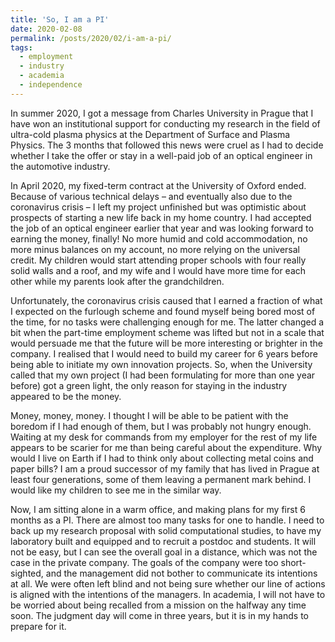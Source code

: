 ```yaml
---
title: 'So, I am a PI'
date: 2020-02-08
permalink: /posts/2020/02/i-am-a-pi/
tags:
  - employment
  - industry
  - academia
  - independence
---
```


In summer 2020, I got a message from Charles University in Prague that I have won an institutional support for conducting my research in the field of ultra-cold plasma physics at the Department of Surface and Plasma Physics. The 3 months that followed this news were cruel as I had to decide whether I take the offer or stay in a well-paid job of an optical engineer in the automotive industry. 

In April 2020, my fixed-term contract at the University of Oxford ended. Because of various technical delays – and eventually also due to the coronavirus crisis – I left my project unfinished but was optimistic about prospects of starting a new life back in my home country. I had accepted the job of an optical engineer earlier that year and was looking forward to earning the money, finally! No more humid and cold accommodation, no more minus balances on my account, no more relying on the universal credit. My children would start attending proper schools with four really solid walls and a roof, and my wife and I would have more time for each other while my parents look after the grandchildren. 

Unfortunately, the coronavirus crisis caused that I earned a fraction of what I expected on the furlough scheme and found myself being bored most of the time, for no tasks were challenging enough for me. The latter changed a bit when the part-time employment scheme was lifted but not in a scale that would persuade me that the future will be more interesting or brighter in the company. I realised that I would need to build my career for 6 years before being able to initiate my own innovation projects. So, when the University called that my own project (I had been formulating for more than one year before) got a green light, the only reason for staying in the industry appeared to be the money.  

Money, money, money. I thought I will be able to be patient with the boredom if I had enough of them, but I was probably not hungry enough. Waiting at my desk for commands from my employer for the rest of my life appears to be scarier for me than being careful about the expenditure. Why would I live on Earth if I had to think only about collecting metal coins and paper bills? I am a proud successor of my family that has lived in Prague at least four generations, some of them leaving a permanent mark behind. I would like my children to see me in the similar way. 

Now, I am sitting alone in a warm office, and making plans for my first 6 months as a PI. There are almost too many tasks for one to handle. I need to back up my research proposal with solid computational studies, to have my laboratory built and equipped and to recruit a postdoc and students. It will not be easy, but I can see the overall goal in a distance, which was not the case in the private company. The goals of the company were too short-sighted, and the management did not bother to communicate its intentions at all. We were often left blind and not being sure whether our line of actions is aligned with the intentions of the managers.  In academia, I will not have to be worried about being recalled from a mission on the halfway any time soon. The judgment day will come in three years, but it is in my hands to prepare for it. 
